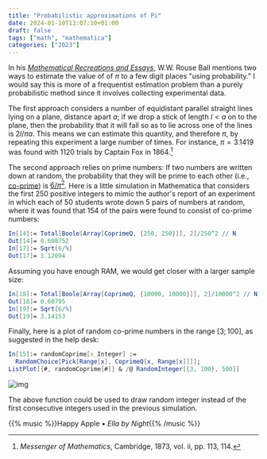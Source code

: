 ```yaml
---
title: "Probabilistic approximations of Pi"
date: 2024-01-10T13:07:10+01:00
draft: false
tags: ["math", "mathematica"]
categories: ["2023"]
---
```


In his [_Mathematical Recreations and Essays_](https://www.gutenberg.org/ebooks/26839), W.W. Rouse Ball mentions two ways to estimate the value of of $\pi$ to a few digit places "using probability." I would say this is more of a frequentist estimation problem than a purely probabilistic method since it involves collecting experimental data.

The first approach considers a number of equidistant parallel straight lines lying on a plane, distance apart $a$; if we drop a stick of length $l < a$ on to the plane, then the probability that it will fall so as to lie across one of the lines is $2l / \pi a$. This means we can estimate this quantity, and therefore $\pi$, by repeating this experiment a large number of times. For instance, $\pi = 3.1419$ was found with 1120 trials by Captain Fox in 1864.[^1]

The second approach relies on prime numbers: If two numbers are written down at random, the probability that they will be prime to each other (i.e., [co-prime](https://en.wikipedia.org/wiki/Coprime_integers)) is [$6/\pi^2$](https://math.stackexchange.com/questions/64498/probability-that-two-random-numbers-are-coprime-is-frac6-pi2). Here is a little simulation in Mathematica that considers the first 250 positive integers to mimic the author's report of an experiment in which each of 50 students wrote down 5 pairs of numbers at random, where it was found that 154 of the pairs were found to consist of co-prime numbers:

```mathematica
In[14]:= Total[Boole[Array[CoprimeQ, {250, 250}]], 2]/250^2 // N
Out[14]= 0.608752
In[17]:= Sqrt[6/%]
Out[17]= 3.12094
```

Assuming you have enough RAM, we would get closer with a larger sample size:

```mathematica
In[18]:= Total[Boole[Array[CoprimeQ, {10000, 10000}]], 2]/10000^2 // N
Out[18]= 0.60795
In[19]:= Sqrt[6/%]
Out[19]= 3.14153
```

Finally, here is a plot of random co-prime numbers in the range $[3;100]$, as suggested in the help desk:

```mathematica
In[15]:= randomCoprime[x_Integer] :=
  RandomChoice[Pick[Range[x], CoprimeQ[x, Range[x]]]];
ListPlot[{#, randomCoprime[#]} & /@ RandomInteger[{3, 100}, 500]]
```

![img](/img/coprime-random.png)

The above function could be used to draw random integer instead of the first consecutive integers used in the previous simulation.

{{% music %}}Happy Apple • _Ella by Night_{{% /music %}}

[^1]: _Messenger of Mathematics_, Cambridge, 1873, vol. ii, pp. 113, 114.
